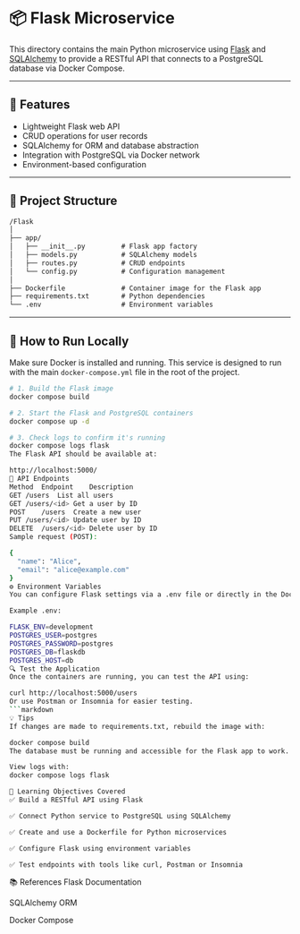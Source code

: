 # 📦 Flask Microservice

This directory contains the main Python microservice using [Flask](https://flask.palletsprojects.com/) and [SQLAlchemy](https://www.sqlalchemy.org/) to provide a RESTful API that connects to a PostgreSQL database via Docker Compose.

---

## 🚀 Features

- Lightweight Flask web API  
- CRUD operations for user records  
- SQLAlchemy for ORM and database abstraction  
- Integration with PostgreSQL via Docker network  
- Environment-based configuration

---

## 📁 Project Structure

```markdown
/Flask
│
├── app/
│   ├── __init__.py         # Flask app factory
│   ├── models.py           # SQLAlchemy models
│   ├── routes.py           # CRUD endpoints
│   └── config.py           # Configuration management
│
├── Dockerfile              # Container image for the Flask app
├── requirements.txt        # Python dependencies
└── .env                    # Environment variables
```
---

## 🧪 How to Run Locally

Make sure Docker is installed and running. This service is designed to run with the main `docker-compose.yml` file in the root of the project.

```bash
# 1. Build the Flask image
docker compose build

# 2. Start the Flask and PostgreSQL containers
docker compose up -d

# 3. Check logs to confirm it's running
docker compose logs flask
The Flask API should be available at:

http://localhost:5000/
🔁 API Endpoints
Method	Endpoint	Description
GET	/users	List all users
GET	/users/<id>	Get a user by ID
POST	/users	Create a new user
PUT	/users/<id>	Update user by ID
DELETE	/users/<id>	Delete user by ID
Sample request (POST):

{
  "name": "Alice",
  "email": "alice@example.com"
}
⚙️ Environment Variables
You can configure Flask settings via a .env file or directly in the Docker Compose file.

Example .env:

FLASK_ENV=development
POSTGRES_USER=postgres
POSTGRES_PASSWORD=postgres
POSTGRES_DB=flaskdb
POSTGRES_HOST=db
🔍 Test the Application
Once the containers are running, you can test the API using:

curl http://localhost:5000/users
Or use Postman or Insomnia for easier testing.
```markdown
💡 Tips
If changes are made to requirements.txt, rebuild the image with:

docker compose build
The database must be running and accessible for the Flask app to work.

View logs with:
docker compose logs flask
```
```markdown
🎯 Learning Objectives Covered
✅ Build a RESTful API using Flask

✅ Connect Python service to PostgreSQL using SQLAlchemy

✅ Create and use a Dockerfile for Python microservices

✅ Configure Flask using environment variables

✅ Test endpoints with tools like curl, Postman or Insomnia
```
📚 References
Flask Documentation

SQLAlchemy ORM

Docker Compose
